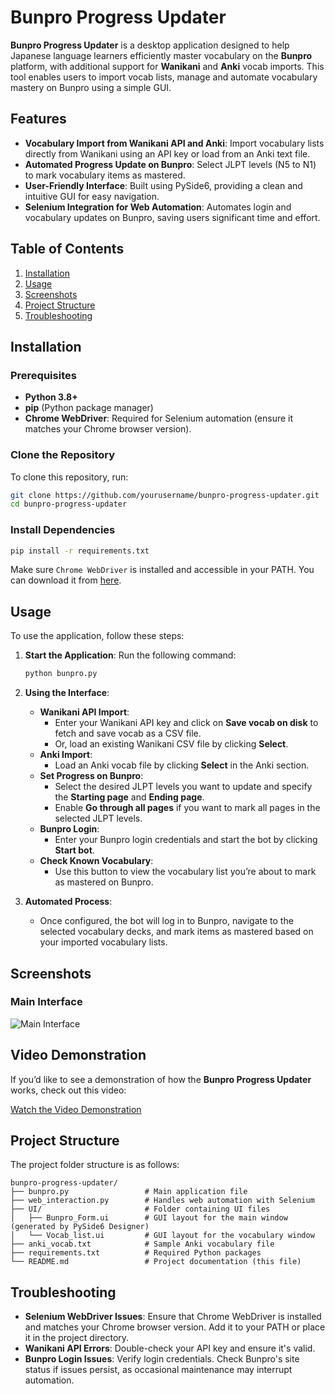 # Bunpro Progress Updater

**Bunpro Progress Updater** is a desktop application designed to help Japanese language learners efficiently master vocabulary on the **Bunpro** platform, with additional support for **Wanikani** and **Anki** vocab imports. This tool enables users to import vocab lists, manage and automate vocabulary mastery on Bunpro using a simple GUI.

## Features

- **Vocabulary Import from Wanikani API and Anki**: Import vocabulary lists directly from Wanikani using an API key or load from an Anki text file.
- **Automated Progress Update on Bunpro**: Select JLPT levels (N5 to N1) to mark vocabulary items as mastered.
- **User-Friendly Interface**: Built using PySide6, providing a clean and intuitive GUI for easy navigation.
- **Selenium Integration for Web Automation**: Automates login and vocabulary updates on Bunpro, saving users significant time and effort.

## Table of Contents

1. [Installation](#installation)
2. [Usage](#usage)
3. [Screenshots](#screenshots)
4. [Project Structure](#project-structure)
5. [Troubleshooting](#troubleshooting)

## Installation

### Prerequisites

- **Python 3.8+**
- **pip** (Python package manager)
- **Chrome WebDriver**: Required for Selenium automation (ensure it matches your Chrome browser version).

### Clone the Repository

To clone this repository, run:

```bash
git clone https://github.com/yourusername/bunpro-progress-updater.git
cd bunpro-progress-updater
```

### Install Dependencies
```bash
pip install -r requirements.txt
```

Make sure `Chrome WebDriver` is installed and accessible in your PATH. You can download it from [here](https://sites.google.com/a/chromium.org/chromedriver/downloads).

## Usage

To use the application, follow these steps:

1. **Start the Application**: Run the following command:
   ```bash
   python bunpro.py
   ````

2. **Using the Interface**:
   - **Wanikani API Import**:
     - Enter your Wanikani API key and click on **Save vocab on disk** to fetch and save vocab as a CSV file.
     - Or, load an existing Wanikani CSV file by clicking **Select**.
   - **Anki Import**:
     - Load an Anki vocab file by clicking **Select** in the Anki section.
   - **Set Progress on Bunpro**:
     - Select the desired JLPT levels you want to update and specify the **Starting page** and **Ending page**.
     - Enable **Go through all pages** if you want to mark all pages in the selected JLPT levels.
   - **Bunpro Login**:
     - Enter your Bunpro login credentials and start the bot by clicking **Start bot**.
   - **Check Known Vocabulary**:
     - Use this button to view the vocabulary list you’re about to mark as mastered on Bunpro.

3. **Automated Process**:
   - Once configured, the bot will log in to Bunpro, navigate to the selected vocabulary decks, and mark items as mastered based on your imported vocabulary lists.

## Screenshots

### Main Interface
![Main Interface](Gui_image.png)

## Video Demonstration

If you’d like to see a demonstration of how the **Bunpro Progress Updater** works, check out this video:

[Watch the Video Demonstration](https://www.youtube.com/watch?v=GxD2Ec5oDJE)


## Project Structure

The project folder structure is as follows:

```plaintext
bunpro-progress-updater/
├── bunpro.py                 # Main application file
├── web_interaction.py        # Handles web automation with Selenium
├── UI/                       # Folder containing UI files
│   ├── Bunpro_Form.ui        # GUI layout for the main window (generated by PySide6 Designer)
│   └── Vocab_list.ui         # GUI layout for the vocabulary window
├── anki_vocab.txt            # Sample Anki vocabulary file
├── requirements.txt          # Required Python packages
└── README.md                 # Project documentation (this file)
```


## Troubleshooting

- **Selenium WebDriver Issues**: Ensure that Chrome WebDriver is installed and matches your Chrome browser version. Add it to your PATH or place it in the project directory.
- **Wanikani API Errors**: Double-check your API key and ensure it's valid.
- **Bunpro Login Issues**: Verify login credentials. Check Bunpro's site status if issues persist, as occasional maintenance may interrupt automation.



